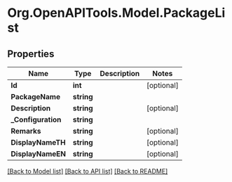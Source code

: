 # Org.OpenAPITools.Model.PackageList

## Properties

Name | Type | Description | Notes
------------ | ------------- | ------------- | -------------
**Id** | **int** |  | [optional] 
**PackageName** | **string** |  | 
**Description** | **string** |  | [optional] 
**_Configuration** | **string** |  | 
**Remarks** | **string** |  | [optional] 
**DisplayNameTH** | **string** |  | [optional] 
**DisplayNameEN** | **string** |  | [optional] 

[[Back to Model list]](../README.md#documentation-for-models) [[Back to API list]](../README.md#documentation-for-api-endpoints) [[Back to README]](../README.md)

